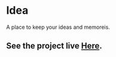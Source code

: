 # Idea

A place to keep your ideas and memoreis.

## See the project live [Here](https://peeyushkumar.github.io/idea/).
